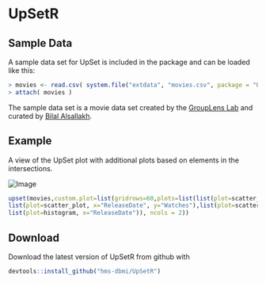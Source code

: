 # UpSetR

## Sample Data

A sample data set for UpSet is included in the package and can be loaded like this:

```R
> movies <- read.csv( system.file("extdata", "movies.csv", package = "UpSetR"), header=T, sep=";" )
> attach( movies )
```

The sample data set is a movie data set created by the [GroupLens Lab](http://grouplens.org/datasets/movielens) and curated by [Bilal Alsallakh](https://github.com/bilalsal).

## Example
A view of the UpSet plot with additional plots based on elements in the intersections.

![Image](https://cloud.githubusercontent.com/assets/12614369/8464958/2af1008c-2014-11e5-93d8-8d8442ec5631.png)

```R
upset(movies,custom.plot=list(gridrows=60,plots=list(list(plot=scatter_plot, x="ReleaseDate", y="AvgRating"),
list(plot=scatter_plot, x="ReleaseDate", y="Watches"),list(plot=scatter_plot, x="Watches", y="AvgRating"),
list(plot=histogram, x="ReleaseDate")), ncols = 2))
```

## Download
Download the latest version of UpSetR from github with

```R
devtools::install_github("hms-dbmi/UpSetR")
```

